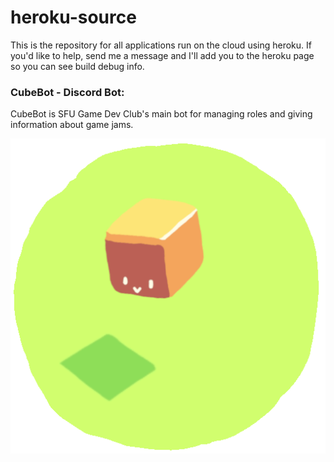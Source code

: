 # heroku-source
This is the repository for all applications run on the cloud using heroku. If you'd like to help, send me a message and I'll add you to the heroku page so you can see build debug info.

### CubeBot - Discord Bot:
CubeBot is SFU Game Dev Club's main bot for managing roles and giving information about game jams.

![alt text](https://raw.githubusercontent.com/SFU-GDC/heroku-source/main/res/tiny-cubebot.gif "spin spin spin!")

